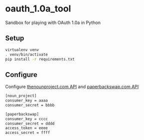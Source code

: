 # oauth_1.0a_tool
Sandbox for playing with OAuth 1.0a in Python

## Setup
``` bash
virtualenv venv
. venv/bin/activate
pip install -r requirements.txt
```

## Configure
Configure [thenounproject.com API](http://api.thenounproject.com/) and [paperbackswap.com API](http://www.paperbackswap.com/developers/)
``` bash
[noun_project]
consumer_key = aaaa
consumer_secret = bbbb

[paperbackswap]
consumer_key = cccc
consumer_secret = dddd
access_token = eeee
access_secret = ffff
```
